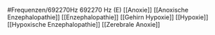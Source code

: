 #Frequenzen/692270Hz
692270 Hz (E)
[[Anoxie]]
[[Anoxische Enzephalopathie]]
[[Enzephalopathie]]
[[Gehirn Hypoxie]]
[[Hypoxie]]
[[Hypoxische Enzephalopathie]]
[[Zerebrale Anoxie]]